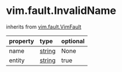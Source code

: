 vim.fault.InvalidName
=====================
inherits from [vim.fault.VimFault](docs/vim.fault.VimFault.md)

| property | type | optional |
|:---------|:-----|:---------|
| name | [string](string.md "string") | None |
| entity | [string](string.md "string") | true |
